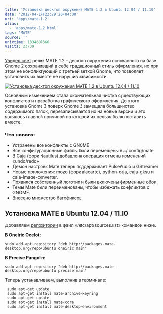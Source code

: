 ```yaml
---
title: 'Установка десктоп окружения MATE 1.2 в Ubuntu 12.04 / 11.10'
date: '2012-04-17T22:29:26+04:00'
uri: 'apps/mate-1-2'
alias: 
  - 'apps/mate-1.2.html'
tags: 'MATE'
source: ''
unixtime: 1334687366
visits: 23739
---
```

[Увидел свет](http://mate-desktop.org/2012/04/16/mate-1-2-released/) релиз MATE 1.2 – десктоп окружения основанного на базе Gnome 2 сохранивший в себе традиционный стиль оформления, но при этом не конфликтующий с третьей веткой Gnome, что позволяет установить их вместе не нарушив зависимости.

[![Установка десктоп окружения MATE 1.2 в Ubuntu 12.04 / 11.10](img/2012/04/17/22-00/mate-7088047111-o.jpg)](img/2012/04/17/22-00/mate-7088047111-o.jpg)

Основным изменением стала окончательная чистка существующих конфликтов и проработка графического оформления. До этого установка Gnome 3 поверх Gnome 2 замещала большинство содержимого папок, перезаписывается их на новые версии и это являлось главной причиной по которой их нельзя было поставить вместе.

### Что нового:

*   Устранены все конфликты с GNOME
*   Все конфигурационные файлы были перемещены в ~/.config/mate
*   В Caja (форк Nautilus) добавлена операция отмены изменений «undo/redo»
*   Демон настроек Mate теперь поддерживает PulseAudio и GStreamer
*   Новые приложения: mozo (форк alacarte), python-caja, caja-gksu и caja-image-converter.
*   Появился собственный логотип и были включены фирменные обои.
*   Темы Mate были переименованы, чтобы избежать конфликтов с GNOME.
*   Внесено множество багофиксов.

## Установка MATE в Ubuntu 12.04 / 11.10

Добавляем [репозиторий](http://mate.karapetsas.com/index.php?page=package&package=mate-power-manager) в файл «/etc/apt/sources.list» командой ниже.

**В Oneiric Ocelot:**

```
sudo add-apt-repository "deb http://packages.mate-desktop.org/repo/ubuntu oneiric main"
```

**В Precise Pangolin:**

```
sudo add-apt-repository "deb http://packages.mate-desktop.org/repo/ubuntu precise main"
```

Теперь устанавливаем, выполнив в терминале:

```
 sudo apt-get update
 sudo apt-get install mate-archive-keyring
 sudo apt-get update
 sudo apt-get install mate-core
 sudo apt-get install mate-desktop-environment
```
